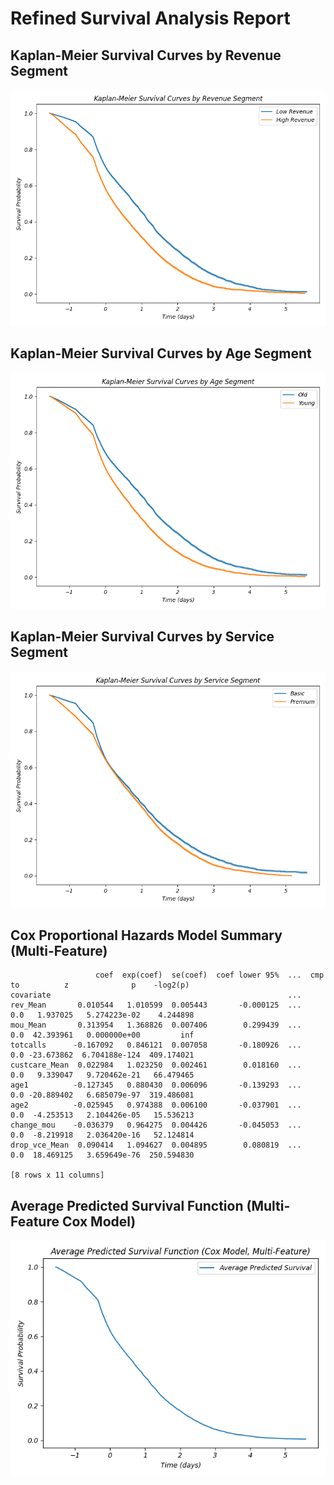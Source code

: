 # Refined Survival Analysis Report

## Kaplan-Meier Survival Curves by Revenue Segment
![KM by Revenue Segment](km_by_revenue_segment.png)

## Kaplan-Meier Survival Curves by Age Segment
![KM by Age Segment](km_by_age_segment.png)

## Kaplan-Meier Survival Curves by Service Segment
![KM by Service Segment](km_by_service_segment.png)

## Cox Proportional Hazards Model Summary (Multi-Feature)
```
                   coef  exp(coef)  se(coef)  coef lower 95%  ...  cmp to          z              p    -log2(p)
covariate                                                     ...                                              
rev_Mean       0.010544   1.010599  0.005443       -0.000125  ...     0.0   1.937025   5.274223e-02    4.244898
mou_Mean       0.313954   1.368826  0.007406        0.299439  ...     0.0  42.393961   0.000000e+00         inf
totcalls      -0.167092   0.846121  0.007058       -0.180926  ...     0.0 -23.673862  6.704188e-124  409.174021
custcare_Mean  0.022984   1.023250  0.002461        0.018160  ...     0.0   9.339047   9.720462e-21   66.479465
age1          -0.127345   0.880430  0.006096       -0.139293  ...     0.0 -20.889402   6.685079e-97  319.486081
age2          -0.025945   0.974388  0.006100       -0.037901  ...     0.0  -4.253513   2.104426e-05   15.536213
change_mou    -0.036379   0.964275  0.004426       -0.045053  ...     0.0  -8.219918   2.036420e-16   52.124814
drop_vce_Mean  0.090414   1.094627  0.004895        0.080819  ...     0.0  18.469125   3.659649e-76  250.594830

[8 rows x 11 columns]
```
## Average Predicted Survival Function (Multi-Feature Cox Model)
![Predicted Survival Function](cox_predicted_survival_multifeature.png)
